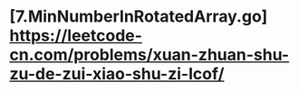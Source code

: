 # [7.MinNumberInRotatedArray.go] https://leetcode-cn.com/problems/xuan-zhuan-shu-zu-de-zui-xiao-shu-zi-lcof/

